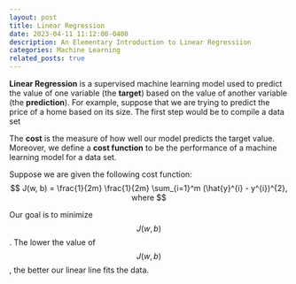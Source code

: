 ```yaml
---
layout: post
title: Linear Regression
date: 2023-04-11 11:12:00-0400
description: An Elementary Introduction to Linear Regressiion
categories: Machine Learning
related_posts: true
---
```


__Linear Regression__ is a supervised machine learning model used to predict the value of one variable (the __target__) based on the value of another variable (the __prediction__). For example, suppose that we are trying to predict the price of a home based on its size. The first step would be to compile a data set 

The __cost__ is the measure of how well our model predicts the target value. Moreover, we define a __cost function__ to be the performance of a machine learning model for a data set. 

Suppose we are given the following cost function:
$$
J(w, b) = \frac{1}{2m} \frac{1}{2m} \sum_{i=1}^m (\hat{y}^{i} - y^{i})^{2}, where
$$

Our goal is to minimize $$J(w, b)$$. The lower the value of $$J(w, b)$$, the better our linear line fits the data. 



<!-- This theme supports rendering beautiful math in inline and display modes using [MathJax 3](https://www.mathjax.org/) engine. You just need to surround your math expression with `$$`, like `$$ E = mc^2 $$`. If you leave it inside a paragraph, it will produce an inline expression, just like $$ E = mc^2 $$.

To use display mode, again surround your expression with `$$` and place it as a separate paragraph. Here is an example:

$$
\sum_{k=1}^\infty |\langle x, e_k \rangle|^2 \leq \|x\|^2
$$

You can also use `\begin{equation}...\end{equation}` instead of `$$` for display mode math.
MathJax will automatically number equations:

\begin{equation}
\label{eq:cauchy-schwarz}
\left( \sum_{k=1}^n a_k b_k \right)^2 \leq \left( \sum_{k=1}^n a_k^2 \right) \left( \sum_{k=1}^n b_k^2 \right)
\end{equation}

and by adding `\label{...}` inside the equation environment, we can now refer to the equation using `\eqref`.

Note that MathJax 3 is [a major re-write of MathJax](https://docs.mathjax.org/en/latest/upgrading/whats-new-3.0.html) that brought a significant improvement to the loading and rendering speed, which is now [on par with KaTeX](http://www.intmath.com/cg5/katex-mathjax-comparison.php). -->